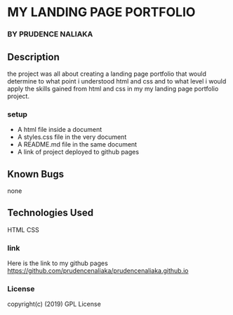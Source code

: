 # MY LANDING PAGE PORTFOLIO
### **BY PRUDENCE NALIAKA**
## Description
the project was all about creating a landing page portfolio that would determine to what point i understood html and css and to what level i would apply the skills gained from html and css in my my landing page portfolio project.
### setup
* A html file inside a document
* A styles.css file in the very document
* A README.md file in the same document
* A link of project deployed to github pages
## Known Bugs
none
## Technologies Used
HTML CSS
### link
Here is the link to my github pages
https://github.com/prudencenaliaka/prudencenaliaka.github.io
### License
copyright(c) (2019) GPL License
